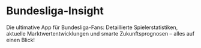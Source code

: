 # Bundesliga-Insight
Die ultimative App für Bundesliga-Fans: Detaillierte Spielerstatistiken, aktuelle Marktwertentwicklungen und smarte Zukunftsprognosen – alles auf einen Blick!
